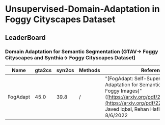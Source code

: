 
# Unsupervised-Domain-Adaptation in Foggy Cityscapes Dataset


## LeaderBoard

 ### Domain Adaptation for Semantic Segmentation (GTAV-> Foggy Cityscapes and Synthia-> Foggy Cityscapes Dataset)

 | Name | gta2cs | syn2cs | Methods | Reference |
| -------- | ----- | ---- | ---- | ---- |
|FogAdapt | 45.0 | 39.8 | / | "[FogAdapt: Self-Supervised Domain Adaptation for Semantic Segmentation of Foggy Images]" ([https://arxiv.org/pdf/2208.14227.pdf](https://arxiv.org/pdf/2201.02588.pdf))", Javed Iqbal, Rehan Hafiz, Mohsen Ali, 8/6/2022|


